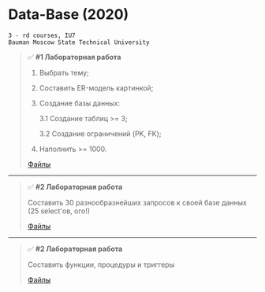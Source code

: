 # Data-Base (2020)

```
3 - rd courses, IU7
Bauman Moscow State Technical University
```

> :white_check_mark: **#1 Лабораторная работа**
>
> 1. Выбрать тему;
> 2. Составить ER-модель картинкой;
> 3. Создание базы данных:
>
>    3.1 Создание таблиц >= 3;
>
>    3.2 Создание ограничений (PK, FK);
>
> 4. Наполнить >= 1000.
>
> [Файлы](https://github.com/shlyapos/bmstu_dataBase/tree/master/lab_01)
 
 ___
 
> :white_check_mark: **#2 Лабораторная работа**
>
> Составить 30 разнообразнейших запросов к своей базе данных (25 select'ов, ого!)
>
> [Файлы](https://github.com/shlyapos/bmstu_dataBase/tree/master/lab_02)
___

> :white_check_mark: **#2 Лабораторная работа**
>
> Составить функции, процедуры и триггеры
>
> [Файлы](https://github.com/shlyapos/bmstu_dataBase/tree/master/lab_03)
